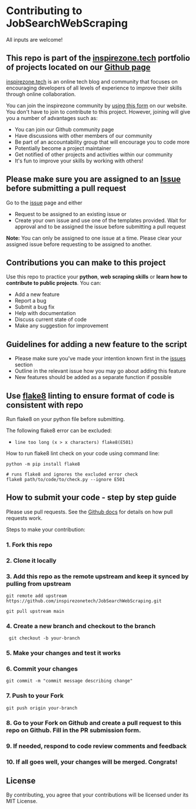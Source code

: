 # Contributing to JobSearchWebScraping

All inputs are welcome!

## This repo is part of the [inspirezone.tech](https://inspirezone.tech) portfolio of projects located on our [Github page](https://github.com/inspirezonetech)

[inspirezone.tech](https://inspirezone.tech) is an online tech blog and community that focuses on encouraging developers of all levels of experience to improve their skills through online collaboration.

You can join the inspirezone community by [using this form](https://inspirezone.tech/get-in-touch/#join) on our website. 
You don't have to join to contribute to this project. However, joining will give you a number of advantages such as:
- You can join our Github community page
- Have discussions with other members of our community
- Be part of an accountability group that will encourage you to code more
- Potentially become a project maintainer
- Get notified of other projects and activities within our community
- It's fun to improve your skills by working with others!


## Please make sure you are assigned to an [Issue](https://github.com/inspirezonetech/JobSearchWebScraping/issues) before submitting a pull request
Go to the [issue](https://github.com/inspirezonetech/JobSearchWebScraping/issues) page and either
- Request to be assigned to an existing issue
or
- Create your own issue and use one of the templates provided. Wait for approval and to be assigned the issue before submitting a pull request

**Note:** You can only be assigned to one issue at a time. Please clear your assigned issue before requesting to be assigned to another.

## Contributions you can make to this project

Use this repo to practice your **python**, **web scraping skills** or **learn how to contribute to public projects**. 
You can:

- Add a new feature
- Report a bug
- Submit a bug fix
- Help with documentation
- Discuss current state of code
- Make any suggestion for improvement

## Guidelines for adding a new feature to the script

- Please make sure you've made your intention known first in the [issues](https://github.com/inspirezonetech/JobSearchWebScraping/issues) section
- Outline in the relevant issue how you may go about adding this feature
- New features should be added as a separate function if possible

## Use [flake8]((https://flake8.pycqa.org/en/latest/)) linting to ensure format of code is consistent with repo

Run flake8 on your python file before submitting.

The following flake8 error can be excluded:
- `line too long (x > x characters) flake8(E501)`

How to run flake8 lint check on your code using command line:
```
python -m pip install flake8

# runs flake8 and ignores the excluded error check
flake8 path/to/code/to/check.py --ignore E501
```

## How to submit your code - step by step guide

Please use pull requests. See the [Github docs](https://docs.github.com/en/free-pro-team@latest/github/collaborating-with-issues-and-pull-requests/proposing-changes-to-your-work-with-pull-requests) for details on how pull requests work.

Steps to make your contribution:

### 1. Fork this repo

### 2. Clone it locally

### 3. Add this repo as the remote upstream and keep it synced by pulling from upstream
```
git remote add upstream https://github.com/inspirezonetech/JobSearchWebScraping.git

git pull upstream main
```

### 4. Create a new branch and checkout to the branch
```
 git checkout -b your-branch
```

### 5. Make your changes and test it works

### 6. Commit your changes
```
git commit -m "commit message describing change"
```

### 7. Push to your Fork
```
git push origin your-branch
```

### 8. Go to your Fork on Github and create a pull request to this repo on Github. Fill in the PR submission form.

### 9. If needed, respond to code review comments and feedback

### 10. If all goes well, your changes will be merged. Congrats!

## License

By contributing, you agree that your contributions will be licensed under its MIT License.

